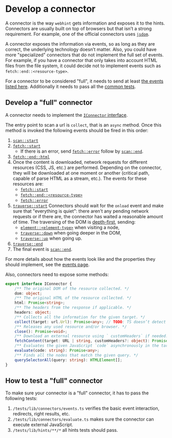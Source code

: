 # Develop a connector

A connector is the way `webhint` gets information and exposes it to the
hints. Connectors are usually built on top of browsers but that isn’t
a strong requirement. For example, one of the official connectors uses
[`jsdom`][jsdom].

A connector exposes the information via events, so as long as they
are correct, the underlying technology doesn’t matter. Also, you could
have more "specialized" connectors that do not implement the full set
of events. For example, if you have a connector that only takes into
account HTML files from the file system, it could decide not to
implement events such as `fetch::end::<resource-type>`.

For a connector to be considered "full", it needs to send at least
[the events listed here][events]. Additionally it needs to pass all
the [common tests](#how-to-test-a-full-connector).

## Develop a "full" connector

A connector needs to implement the [`IConnector` interface][iconnector interface].

The entry point to scan a url is `collect`, that is an `async` method.
Once this method is invoked the following events should be fired in
this order:

1. [`scan::start`][events scanstart]
1. [`fetch::start`][events fetchstart]
   * If there is an error, send [`fetch::error`][events fetcherror]
     follow by [`scan::end`][events scanend].
1. [`fetch::end::html`][events fetchend]
1. Once the content is downloaded, network requests for different
   resources (CSS, JS, etc.) are performed. Depending on the connector,
   they will be downloaded at one moment or another (critical path,
   capable of parse HTML as a stream, etc.). The events for these
   resources are:
   * [`fetch::start`][events fetchstart]
   * [`fetch::end::<resource-type>`][events fetchend]
   * [`fetch::error`][events fetcherror]
1. [`traverse::start`][events traversestart]
   Connectors should wait for the `onload` event and make sure that
   "everything is quiet": there aren’t any pending network requests
   or if there are, the connector has waited a reasonable amount of
   time. The traversing of the DOM is [depth-first][depth-first search],
   sending:
   * [`element::<element-type>`][events element] when visiting a node,
   * [`traverse::down`][events traversedown] when going deeper in the DOM,
   * [`traverse::up`][events traverseup] when going up.
1. [`traverse::end`][events traverseend]
1. The final event is [`scan::end`][events scanend].

For more details about how the events look like and the properties they
should implement, see the [events page][events].

Also, connectors need to expose some methods:

```ts
export interface IConnector {
    /** The original DOM of the resource collected. */
    dom: object;
    /** The original HTML of the resource collected. */
    html: Promise<string>;
    /** The headers from the response if applicable. */
    headers: object;
    /** Collects all the information for the given target. */
    collect(target: url.Url): Promise<any>; // TODO: TS doesn’t detect correctly `pify` promises
    /** Releases any used resource and/or browser. */
    close(): Promise<void>;
    /** Download an external resource using ` customHeaders` if needed. */
    fetchContent(target: URL | string, customHeaders?: object): Promise<NetworkData>;
    /** Evaluates the given JavaScript `code` asynchronously in the target. */
    evaluate(code: string): Promise<any>;
    /** Finds all the nodes that match the given query. */
    querySelectorAll(query: string): HTMLElement[];
}
```

## How to test a "full" connector

To make sure your connector is a "full" connector, it has to pass the
following tests:

1. `/tests/lib/connectors/events.ts` verifies the basic event interaction,
   redirects, right results, etc.
1. `/tests/lib/connectors/evaluate.ts` makes sure the connector can execute
   external JavaScript.
1. `/tests/lib/hints/**/*` all hints tests should pass.

<!-- Link labels: -->

[depth-first search]: https://en.wikipedia.org/wiki/Depth-first_search
[iconnector interface]: https://github.com/webhintio/hint/blob/main/packages/hint/src/lib/types/connector.ts
[jsdom]: https://github.com/jsdom/jsdom
[events]: ../getting-started/events.md
[events scanstart]: ../getting-started/events.md#scanstart
[events fetchstart]: ../getting-started/events.md#fetchstartresource-type
[events fetcherror]: ../getting-started/events.md#fetcherrorresource-type
[events fetchend]: ../getting-started/events.md#fetchendresource-type
[events traversestart]: ../getting-started/events.md#traversestart
[events element]: ../getting-started/events.md#elementelement-type
[events traversedown]: ../getting-started/events.md#traversedown
[events traverseup]: ../getting-started/events.md#traverseup
[events traverseend]: ../getting-started/events.md#traverseend
[events scanend]: ../getting-started/events.md#scanend
